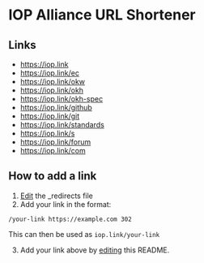 # IOP Alliance URL Shortener

## Links

- https://iop.link
- https://iop.link/ec
- https://iop.link/okw
- https://iop.link/okh
- https://iop.link/okh-spec
- https://iop.link/github
- https://iop.link/git
- https://iop.link/standards
- https://iop.link/s
- https://iop.link/forum
- https://iop.link/com

## How to add a link

1. [Edit](https://github.com/iop-alliance/iop.link/edit/master/_redirects) the _redirects file
2. Add your link in the format:
```
/your-link https://example.com 302
```
This can then be used as `iop.link/your-link`

3. Add your link above by [editing](https://github.com/iop-alliance/iop.link/edit/master/README.md)
 this README.
